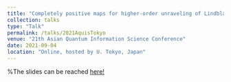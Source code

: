 ```yaml
---
title: "Completely positive maps for higher-order unraveling of Lindblad master equations"
collection: talks
type: "Talk"
permalink: /talks/2021AquisTokyo
venue: "21th Asian Quantum Information Science Conference"
date: 2021-09-04
location: "Online, hosted by U. Tokyo, Japan"
---
```


%The slides can be reached [here!](https://github.com/natwonglakhon/main/blob/afb82ad92aacc987f58be8faa2809d099a6bc1de/files/SPC-Presentation-Nattaphong.pdf)
